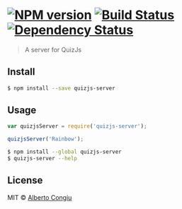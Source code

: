 #  [![NPM version][npm-image]][npm-url] [![Build Status](https://travis-ci.org/4lbertoC/quizjs.svg)](https://travis-ci.org/4lbertoC/quizjs) [![Dependency Status][daviddm-url]][daviddm-image]

> A server for QuizJs


## Install

```sh
$ npm install --save quizjs-server
```


## Usage

```js
var quizjsServer = require('quizjs-server');

quizjsServer('Rainbow');
```

```sh
$ npm install --global quizjs-server
$ quizjs-server --help
```


## License

MIT © [Alberto Congiu](albertocongiu.com)


[npm-url]: https://npmjs.org/package/quizjs-server
[npm-image]: https://badge.fury.io/js/quizjs-server.svg
[travis-url]: https://travis-ci.org/4lbertoC/quizjs-server
[travis-image]: https://travis-ci.org/4lbertoC/quizjs-server.svg?branch=master
[daviddm-url]: https://david-dm.org/4lbertoC/quizjs-server.svg?theme=shields.io
[daviddm-image]: https://david-dm.org/4lbertoC/quizjs-server
